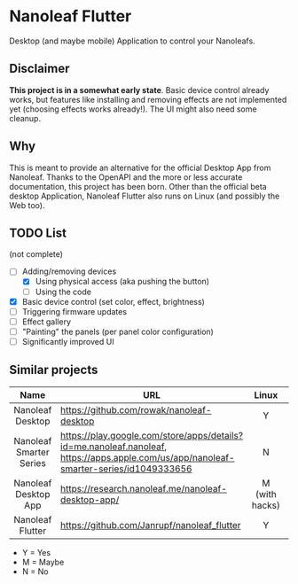 # Nanoleaf Flutter
Desktop (and maybe mobile) Application to control your Nanoleafs.

## Disclaimer
**This project is in a somewhat early state**. Basic device control already works, but 
features like installing and removing effects are not implemented yet (choosing effects 
works already!). The UI might also need some cleanup.

## Why
This is meant to provide an alternative for the official Desktop App from Nanoleaf. 
Thanks to the OpenAPI and the more or less accurate documentation, this project has been
born. Other than the official beta desktop Application, Nanoleaf Flutter also runs on 
Linux (and possibly the Web too).

## TODO List
(not complete)

- [ ] Adding/removing devices
  - [x] Using physical access (aka pushing the button)
  - [ ] Using the code
- [x] Basic device control (set color, effect, brightness)
- [ ] Triggering firmware updates
- [ ] Effect gallery
- [ ] "Painting" the panels (per panel color configuration)
- [ ] Significantly improved UI

## Similar projects
| Name                    | URL                                                                                                                                    | Linux          | Windows | macOS        | Web        | iOS        | Android    | Language      |
|:-----------------------:|----------------------------------------------------------------------------------------------------------------------------------------|:--------------:|:-------:|:------------:|:----------:|:----------:|:----------:|:-------------:|
| Nanoleaf Desktop        | https://github.com/rowak/nanoleaf-desktop                                                                                              | Y              | Y       | Y            | N          | N          | N          | Java          |
| Nanoleaf Smarter Series | https://play.google.com/store/apps/details?id=me.nanoleaf.nanoleaf, https://apps.apple.com/us/app/nanoleaf-smarter-series/id1049333656 | N              | N       | N            | N          | Y          | Y          | ???           |
| Nanoleaf Desktop App    | https://research.nanoleaf.me/nanoleaf-desktop-app/                                                                                     | M (with hacks) | Y       | Y            | N          | N          | N          | NodeJS, C/C++ |
| Nanoleaf Flutter        | https://github.com/Janrupf/nanoleaf_flutter                                                                                            | Y              | Y       | Y (untested) | M (future) | M (future) | M (future) | Dart, C/C++   |

- Y = Yes
- M = Maybe
- N = No
